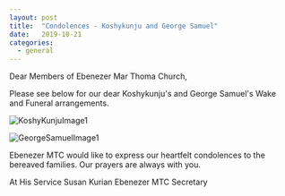 ```yaml
---
layout: post
title:  "Condolences - Koshykunju and George Samuel"
date:   2019-10-21
categories: 
  - general
---
```


Dear Members of Ebenezer Mar Thoma Church,

Please see below for our dear Koshykunju's and George Samuel's Wake and Funeral arrangements.

![KoshyKunjuImage1](https://ebenezermarthomachurch.org/assets/koshykunju1_640px.jpg "KoshyKunjuImage1")

![GeorgeSamuelImage1](https://ebenezermarthomachurch.org/assets/georgesamuel1.jpg "GeorgeSamuelImage1")

Ebenezer MTC would like to express our heartfelt condolences to the bereaved families.  Our prayers are always with you.

At His Service
Susan Kurian
Ebenezer MTC Secretary 

